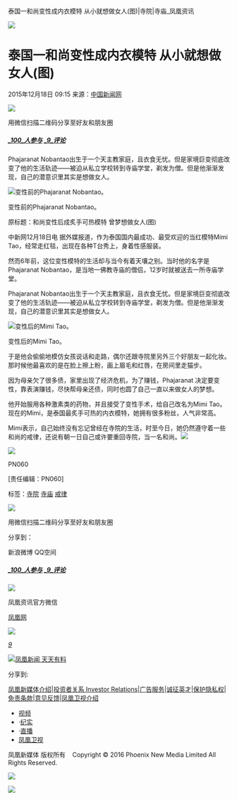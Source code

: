 泰国一和尚变性成内衣模特 从小就想做女人(图)|寺院|寺庙\_凤凰资讯

![](https://dolphin.deliver.ifeng.com/c?z=ifeng&la=0&si=2&ci=23&cg=22&c=29&or=232&l=728&bg=728&b=726&u=https://y0.ifengimg.com/34c4a1d78882290c/2012/0528/1x1.gif)

# 泰国一和尚变性成内衣模特 从小就想做女人(图)

2015年12月18日 09:15 来源：[中国新闻网](http://www.chinanews.com/gj/2015/12-18/7676735.shtml)

![](http://h2.ifengimg.com/0f56ee67a4c375c2/2013/1106/indeccode.png)

用微信扫描二维码分享至好友和朋友圈

##### [_100_人参与](http://gentie.ifeng.com/view.html?docUrl=http%3A%2F%2Fnews.ifeng.com%2Fa%2F20151218%2F46727719_0.shtml&docName=%E6%B3%B0%E5%9B%BD%E4%B8%80%E5%92%8C%E5%B0%9A%E5%8F%98%E6%80%A7%E6%88%90%E5%86%85%E8%A1%A3%E6%A8%A1%E7%89%B9%20%E4%BB%8E%E5%B0%8F%E5%B0%B1%E6%83%B3%E5%81%9A%E5%A5%B3%E4%BA%BA\(%E5%9B%BE\)&skey=a58528&pcUrl=http%3A%2F%2Fnews.ifeng.com%2Fa%2F20151218%2F46727719_0.shtml) [_9_评论](http://gentie.ifeng.com/view.html?docUrl=http%3A%2F%2Fnews.ifeng.com%2Fa%2F20151218%2F46727719_0.shtml&docName=%E6%B3%B0%E5%9B%BD%E4%B8%80%E5%92%8C%E5%B0%9A%E5%8F%98%E6%80%A7%E6%88%90%E5%86%85%E8%A1%A3%E6%A8%A1%E7%89%B9%20%E4%BB%8E%E5%B0%8F%E5%B0%B1%E6%83%B3%E5%81%9A%E5%A5%B3%E4%BA%BA\(%E5%9B%BE\)&skey=a58528&pcUrl=http%3A%2F%2Fnews.ifeng.com%2Fa%2F20151218%2F46727719_0.shtml)

Phajaranat Nobantao出生于一个天主教家庭，且衣食无忧。但是家境巨变彻底改变了他的生活轨迹——被迫从私立学校转到寺庙学堂，剃发为僧。但是他渐渐发现，自己的潜意识里其实是想做女人。

![变性前的Phajaranat Nobantao。](http://y2.ifengimg.com/cmpp/2015/12/18/09/20b05965-d7f3-4b2b-8c4d-7ec396552f2e_size88_w500_h491.jpg)

变性前的Phajaranat Nobantao。

原标题：和尚变性后成炙手可热模特 曾梦想做女人(图)

中新网12月18日电 据外媒报道，作为泰国国内最成功、最受欢迎的当红模特Mimi Tao，经常走红毯，出现在各种T台秀上，身着性感服装。

然而6年前，这位变性模特的生活却与当今有着天壤之别。当时他的名字是Phajaranat Nobantao，是当地一佛教寺庙的僧侣，12岁时就被送去一所寺庙学堂。

Phajaranat Nobantao出生于一个天主教家庭，且衣食无忧。但是家境巨变彻底改变了他的生活轨迹——被迫从私立学校转到寺庙学堂，剃发为僧。但是他渐渐发现，自己的潜意识里其实是想做女人。

![变性后的Mimi Tao。](http://y0.ifengimg.com/cmpp/2015/12/18/09/2a9a104b-30a3-4524-9837-6746812e3479_size98_w500_h471.jpg)

变性后的Mimi Tao。

于是他会偷偷地模仿女孩说话和走路，偶尔还跟寺院里另外三个好朋友一起化妆。那时候他最喜欢的是在脸上擦上粉，画上眉毛和红唇，在房间里走猫步。

因为母亲欠了很多债，家里出现了经济危机，为了赚钱，Phajaranat 决定要变性，靠表演赚钱，尽快帮母亲还债，同时也圆了自己一直以来做女人的梦想。

他开始服用各种激素类的药物，并且接受了变性手术，给自己改名为Mimi Tao。现在的Mimi，是泰国最炙手可热的内衣模特，她拥有很多粉丝，人气非常高。

Mimi表示，自己始终没有忘记曾经在寺院的生活，时至今日，她仍然遵守着一些和尚的戒律，还说有朝一日自己或许要重回寺院，当一名和尚。[![](http://y2.ifengimg.com/a/2015/0708/icon_logo.gif)](http://www.ifeng.com/)

![](http://y3.ifengimg.com/a/2015/1118/detailQrcode.jpg)

PN060

\[责任编辑：PN060\]

标签：[寺院](http://search.ifeng.com/sofeng/search.action?c=1&q=%E5%AF%BA%E9%99%A2) [寺庙](http://search.ifeng.com/sofeng/search.action?c=1&q=%E5%AF%BA%E5%BA%99) [戒律](http://search.ifeng.com/sofeng/search.action?c=1&q=%E6%88%92%E5%BE%8B)

![](http://h2.ifengimg.com/0f56ee67a4c375c2/2013/1106/indeccode.png)

用微信扫描二维码分享至好友和朋友圈

分享到：

新浪微博 QQ空间

##### [_100_人参与](http://gentie.ifeng.com/view.html?docUrl=http%3A%2F%2Fnews.ifeng.com%2Fa%2F20151218%2F46727719_0.shtml&docName=%E6%B3%B0%E5%9B%BD%E4%B8%80%E5%92%8C%E5%B0%9A%E5%8F%98%E6%80%A7%E6%88%90%E5%86%85%E8%A1%A3%E6%A8%A1%E7%89%B9%20%E4%BB%8E%E5%B0%8F%E5%B0%B1%E6%83%B3%E5%81%9A%E5%A5%B3%E4%BA%BA\(%E5%9B%BE\)&skey=a58528&pcUrl=http%3A%2F%2Fnews.ifeng.com%2Fa%2F20151218%2F46727719_0.shtml) [_9_评论](http://gentie.ifeng.com/view.html?docUrl=http%3A%2F%2Fnews.ifeng.com%2Fa%2F20151218%2F46727719_0.shtml&docName=%E6%B3%B0%E5%9B%BD%E4%B8%80%E5%92%8C%E5%B0%9A%E5%8F%98%E6%80%A7%E6%88%90%E5%86%85%E8%A1%A3%E6%A8%A1%E7%89%B9%20%E4%BB%8E%E5%B0%8F%E5%B0%B1%E6%83%B3%E5%81%9A%E5%A5%B3%E4%BA%BA\(%E5%9B%BE\)&skey=a58528&pcUrl=http%3A%2F%2Fnews.ifeng.com%2Fa%2F20151218%2F46727719_0.shtml)

![](http://d.ifengimg.com/w80_h80_nocache/y0.ifengimg.com/e01ed39fc2da5d4a/2013/1107/00092ec33d1b6502592a18584daddf3e.jpg)

凤凰资讯官方微信

[凤凰网](http://weibo.com/phoenixnewmedia "凤凰网")

![](http://y2.ifengimg.com/ifengimcp/pic/20150902/3677f2773fd79f12b079_size1_w35_h15.png)

[_9_](javascript:void\(0\);)

[![凤凰新闻 天天有料](//y3.ifengimg.com/a/2015/0130/b3e486531275e3b.JPG)](http://api.3g.ifeng.com/ifengtg?adid=11345)

分享到:

[凤凰新媒体介绍](http://www.ifeng.com/corp/about/intro/)|[投资者关系 Investor Relations](http://ir.ifeng.com/)|[广告服务](http://biz.ifeng.com/)|[诚征英才](http://career.ifeng.com/)|[保护隐私权](http://www.ifeng.com/corp/privacy/)|[免责条款](http://www.ifeng.com/corp/exemption/)|[意见反馈](http://help.ifeng.com/)|[凤凰卫视介绍](http://phtv.ifeng.com/intro/)

-   [视频](http://v.ifeng.com/ "视频")
-   ·[纪实](http://v.ifeng.com/documentary/index.shtml "纪实")
-   ·[直播](http://v.ifeng.com/live/ "直播")
-   [凤凰卫视](http://phtv.ifeng.com/ "凤凰卫视")

凤凰新媒体 版权所有    Copyright © 2016 Phoenix New Media Limited All Rights Reserved.

![](http://ifeng.wrating.com/a.gif?a=192ebd2d692&t=&i=-45749574f.192ebd2d698.0.1264144537c36&b=https%3A//news.ifeng.com/a/20151218/46727719_0.shtml&c=860010-2063990101&s=800x600x24&l=en-us&z=0&j=0&f=-&ut=30&n=&js=&ck=1)

![](http://ifeng.wrating.com/a.gif?a=&c=860010-2063990101)